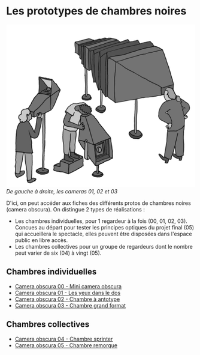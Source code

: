 # Les prototypes de chambres noires

![dessin de trois prototypes](../dessins/protos.png)
*De gauche à droite, les cameras 01, 02 et 03*

D'ici, on peut accéder aux fiches des différents protos de chambres noires (camera obscura). On distingue 2 types de réalisations :
- Les chambres individuelles, pour 1 regardeur à la fois (00, 01, 02, 03). Concues au départ pour tester les principes optiques du projet final (05) qui accueillera le spectacle, elles peuvent être disposées dans l'espace public en libre accès.
- Les chambres collectives pour un groupe de regardeurs dont le nombre peut varier de six (04) à vingt (05).

## Chambres individuelles

- [Camera obscura 00 - Mini camera obscura](camera00.md)
- [Camera obscura 01 - Les yeux dans le dos](camera01.md)
- [Camera obscura 02 - Chambre à antotype](camera02.md)
- [Camera obscura 03 - Chambre grand format](camera03.md)

## Chambres collectives

- [Camera obscura 04 - Chambre sprinter](camera04.md)
- [Camera obscura 05 - Chambre remorque](../remorque.md)

